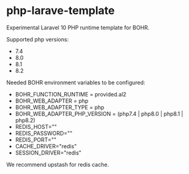 
# php-larave-template

Experimental Laravel 10 PHP runtime template for BOHR.

Supported php versions:

- 7.4
- 8.0
- 8.1
- 8.2

Needed BOHR environment variables to be configured:

- BOHR_FUNCTION_RUNTIME = provided.al2
- BOHR_WEB_ADAPTER = php
- BOHR_WEB_ADAPTER_TYPE = php
- BOHR_WEB_ADAPTER_PHP_VERSION = (php7.4 | php8.0 | php8.1 | php8.2)
- REDIS_HOST=""
- REDIS_PASSWORD=""
- REDIS_PORT=""
- CACHE_DRIVER="redis"
- SESSION_DRIVER="redis"

We recommend upstash for redis cache.
